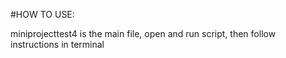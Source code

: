 #HOW TO USE:

miniprojecttest4 is the main file, open and run script, then follow instructions in terminal